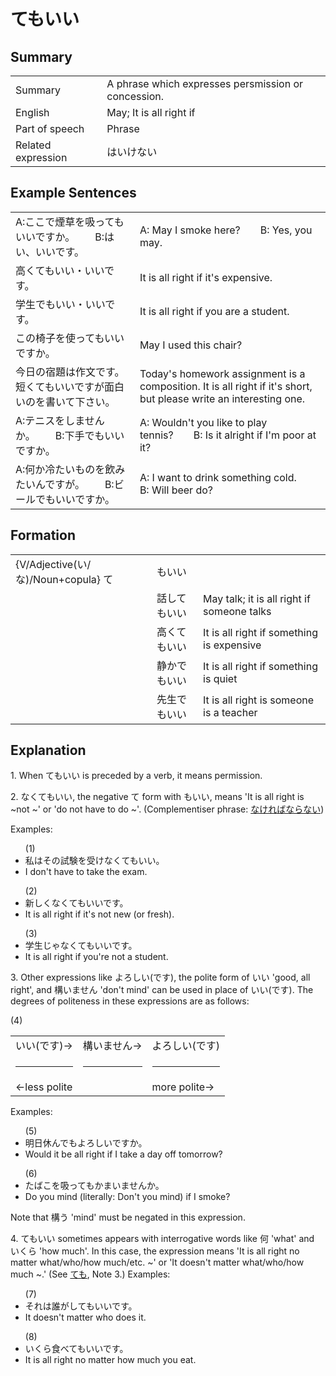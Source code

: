 # てもいい

## Summary

<table><tr>   <td>Summary</td>   <td>A phrase which expresses persmission or concession.</td></tr><tr>   <td>English</td>   <td>May; It is all right if</td></tr><tr>   <td>Part of speech</td>   <td>Phrase</td></tr><tr>   <td>Related expression</td>   <td>はいけない</td></tr></table>

## Example Sentences

<table><tr>   <td>A:ここで煙草を吸ってもいいですか。  B:はい、いいです。</td>   <td>A: May I smoke here?&emsp;&emsp;B: Yes, you may.</td></tr><tr>   <td>高くてもいい・いいです。</td>   <td>It is all right if it's expensive.</td></tr><tr>   <td>学生でもいい・いいです。</td>   <td>It is all right if you are a student.</td></tr><tr>   <td>この椅子を使ってもいいですか。</td>   <td>May I used this chair?</td></tr><tr>   <td>今日の宿題は作文です。短くてもいいですが面白いのを書いて下さい。</td>   <td>Today's homework assignment is a composition. It is all right if it's short, but please write an interesting one.</td></tr><tr>   <td>A:テニスをしませんか。  B:下手でもいいですか。</td>   <td>A: Wouldn't you like to play tennis?  B: Is it alright if I'm poor at it?</td></tr><tr>   <td>A:何か冷たいものを飲みたいんですが。  B:ビールでもいいですか。</td>   <td>A: I want to drink something cold.&emsp;&emsp;B: Will beer do?</td></tr></table>

## Formation

<table class="table"> <tbody><tr class="tr head"> <td class="td"><span class="bold"><span>{V/Adjective(い/な)/Noun+copula} て</span></span></td> <td class="td"><span class="concept">もいい</span> </td> <td class="td"><span>&nbsp;</span></td> </tr> <tr class="tr"> <td class="td"><span>&nbsp;</span></td> <td class="td"><span>話し<span class="concept">てもいい</span></span> </td> <td class="td"><span>May    talk; it is all right if someone talks</span></td> </tr> <tr class="tr"> <td class="td"><span>&nbsp;</span></td> <td class="td"><span>高く<span class="concept">てもいい</span></span> </td> <td class="td"><span>It    is all right if something is expensive</span></td> </tr> <tr class="tr"> <td class="td"><span>&nbsp;</span></td> <td class="td"><span>静か<span class="concept">でもいい</span></span> </td> <td class="td"><span>It    is all right if something is quiet</span></td> </tr> <tr class="tr"> <td class="td"><span>&nbsp;</span></td> <td class="td"><span>先生<span class="concept">でもいい</span></span> </td> <td class="td"><span>It    is all right is someone is a teacher</span></td> </tr></tbody></table>

## Explanation

<p>1. When <span class="cloze">てもいい</span> is preceded by a verb, it means permission.</p>  <p>2. なく<span class="cloze">てもいい</span>, the negative <span class="cloze">て</span> form with <span class="cloze">もいい</span>, means 'It is all right is ~not ~' or 'do not have to do ~'. (Complementiser phrase: <a href="#㊦ なければならない">なければならない</a>)</p>  <p>Examples:</p>  <ul>(1) <li>私はその試験を受けなく<span class="cloze">てもいい</span>。</li> <li>I don't have to take the exam.</li> </ul>  <ul>(2) <li>新しくなく<span class="cloze">てもいい</span>です。</li> <li>It is all right if it's not new (or fresh).</li> </ul>  <ul>(3) <li>学生じゃなく<span class="cloze">てもいい</span>です。</li> <li>It is all right if you're not a student.</li> </ul>  <p>3. Other expressions like よろしい(です), the polite form of いい 'good, all right', and 構いません 'don't mind' can be used in place of いい(です). The degrees of politeness in these expressions are as follows:</p>  (4)  <table class="table"> <tbody> <tr class="tr"> <td class="td">いい(です)→</td> <td class="td">構いません→</td> <td class="td">よろしい(です)</td> </tr> <tr class="tr"> <td class="td"><hr></td> <td class="td"><hr></td> <td class="td"><hr></td> </tr> <tr class="tr"> <td class="td">←less polite</td> <td class="td"></td> <td class="td">more polite→</td> </tr> </tbody> </table>  <p>Examples:</p>  <ul>(5) <li>明日休んでもよろしいですか。</li> <li>Would it be all right if I take a day off tomorrow?</li> </ul>  <ul>(6) <li>たばこを吸ってもかまいませんか。</li> <li>Do you mind (literally: Don't you mind) if I smoke?</li> </ul>  <p>Note that 構う 'mind' must be negated in this expression.</p>  <p>4. <span class="cloze">てもいい</span> sometimes appears with interrogative words like 何 'what' and いくら 'how much'. In this case, the expression means 'It is all right no matter what/who/how much/etc. ~' or 'It doesn't matter what/who/how much ~.' (See <a href="#㊦ ても">ても</a>, Note 3.) Examples:</p>  <ul>(7) <li>それは誰がし<span class="cloze">てもいい</span>です。</li> <li>It doesn't matter who does it.</li> </ul>  <ul>(8) <li>いくら食べ<span class="cloze">てもいい</span>です。</li> <li>It is all right no matter how much you eat.</li> </ul>

